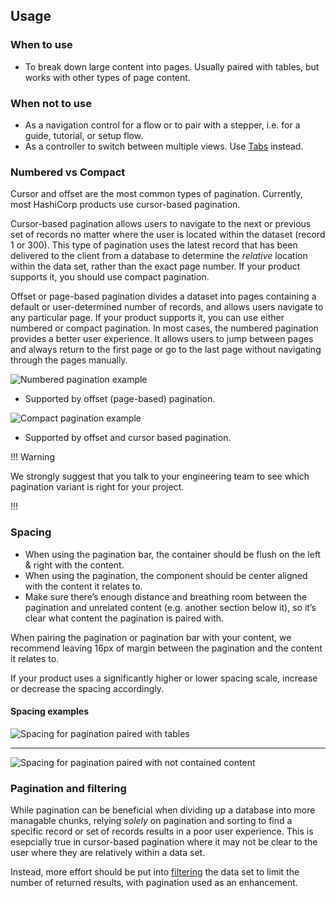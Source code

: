 ## Usage

### When to use

- To break down large content into pages. Usually paired with tables, but works with other types of page content.

### When not to use

- As a navigation control for a flow or to pair with a stepper, i.e. for a guide, tutorial, or setup flow.
- As a controller to switch between multiple views. Use [Tabs](/components/tabs/) instead.

### Numbered vs Compact

Cursor and offset are the most common types of pagination. Currently, most HashiCorp products use cursor-based pagination.

Cursor-based pagination allows users to navigate to the next or previous set of records no matter where the user is located within the dataset (record 1 or 300). This type of pagination uses the latest record that has been delivered to the client from a database to determine the _relative_ location within the data set, rather than the exact page number. If your product supports it, you should use compact pagination.

Offset or page-based pagination divides a dataset into pages containing a default or user-determined number of records, and allows users navigate to any particular page. If your product supports it, you can use either numbered or compact pagination. In most cases, the numbered pagination provides a better user experience. It allows users to jump between pages and always return to the first page or go to the last page without navigating through the pages manually.

![Numbered pagination example](/assets/components/pagination/pagination-offset-example.png)
- Supported by offset (page-based) pagination.

![Compact pagination example](/assets/components/pagination/pagination-cursor-example.png)
- Supported by offset and cursor based pagination.

!!! Warning 

We strongly suggest that you talk to your engineering team to see which pagination variant is right for your project.

!!!

### Spacing

- When using the pagination bar, the container should be flush on the left & right with the content.
- When using the pagination, the component should be center aligned with the content it relates to.
- Make sure there’s enough distance and breathing room between the pagination and unrelated content (e.g. another section below it), so it’s clear what content the pagination is paired with.

When pairing the pagination or pagination bar with your content, we recommend leaving 16px of margin between the pagination and the content it relates to.

If your product uses a significantly higher or lower spacing scale, increase or decrease the spacing accordingly.

#### Spacing examples

![Spacing for pagination paired with tables](/assets/components/pagination/pagination-spacing-tables.png)

---

![Spacing for pagination paired with not contained content](/assets/components/pagination/pagination-spacing-not-contained.png)

### Pagination and filtering

While pagination can be beneficial when dividing up a database into more managable chunks, relying _solely_ on pagination and sorting to find a specific record or set of records results in a poor user experience. This is esepcially true in cursor-based pagination where it may not be clear to the user where they are relatively within a data set.

Instead, more effort should be put into [filtering](/patterns/filter-patterns) the data set to limit the number of returned results, with pagination used as an enhancement.